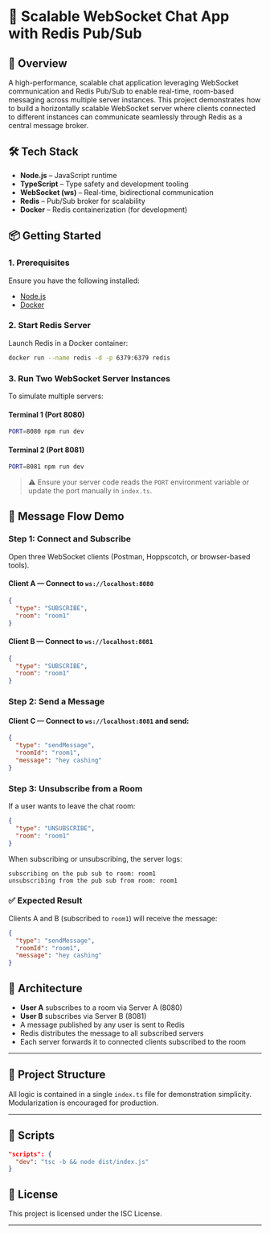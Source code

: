 # 🧩 Scalable WebSocket Chat App with Redis Pub/Sub

## 📌 Overview
A high-performance, scalable chat application leveraging WebSocket communication and Redis Pub/Sub to enable real-time, room-based messaging across multiple server instances. This project demonstrates how to build a horizontally scalable WebSocket server where clients connected to different instances can communicate seamlessly through Redis as a central message broker.

## 🛠️ Tech Stack
- **Node.js** – JavaScript runtime
- **TypeScript** – Type safety and development tooling
- **WebSocket (ws)** – Real-time, bidirectional communication
- **Redis** – Pub/Sub broker for scalability
- **Docker** – Redis containerization (for development)

## 📦 Getting Started

### 1. Prerequisites
Ensure you have the following installed:
- [Node.js](https://nodejs.org/)
- [Docker](https://www.docker.com/)

### 2. Start Redis Server
Launch Redis in a Docker container:
```bash
docker run --name redis -d -p 6379:6379 redis
```

### 3. Run Two WebSocket Server Instances
To simulate multiple servers:

#### Terminal 1 (Port 8080)
```bash
PORT=8080 npm run dev
```

#### Terminal 2 (Port 8081)
```bash
PORT=8081 npm run dev
```
> ⚠️ Ensure your server code reads the `PORT` environment variable or update the port manually in `index.ts`.

## 🔁 Message Flow Demo

### Step 1: Connect and Subscribe
Open three WebSocket clients (Postman, Hoppscotch, or browser-based tools).

#### Client A — Connect to `ws://localhost:8080`
```json
{
  "type": "SUBSCRIBE",
  "room": "room1"
}
```

#### Client B — Connect to `ws://localhost:8081`
```json
{
  "type": "SUBSCRIBE",
  "room": "room1"
}
```

### Step 2: Send a Message
#### Client C — Connect to `ws://localhost:8081` and send:
```json
{
  "type": "sendMessage",
  "roomId": "room1",
  "message": "hey cashing"
}
```

### Step 3: Unsubscribe from a Room

If a user wants to leave the chat room:
```json
{
  "type": "UNSUBSCRIBE",
  "room": "room1"
}
```

When subscribing or unsubscribing, the server logs:
```
subscribing on the pub sub to room: room1
unsubscribing from the pub sub from room: room1
```

### ✅ Expected Result
Clients A and B (subscribed to `room1`) will receive the message:
```json
{
  "type": "sendMessage",
  "roomId": "room1",
  "message": "hey cashing"
}
```

## 🧠 Architecture
- **User A** subscribes to a room via Server A (8080)
- **User B** subscribes via Server B (8081)
- A message published by any user is sent to Redis
- Redis distributes the message to all subscribed servers
- Each server forwards it to connected clients subscribed to the room

---

## 📂 Project Structure

All logic is contained in a single `index.ts` file for demonstration simplicity. Modularization is encouraged for production.

---

## 📜 Scripts
```json
"scripts": {
  "dev": "tsc -b && node dist/index.js"
}
```

## 📄 License
This project is licensed under the ISC License.

---



